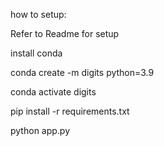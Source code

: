 how to setup:

Refer to Readme for setup

install conda

conda create -m digits python=3.9

conda activate digits

pip install -r requirements.txt

python app.py

